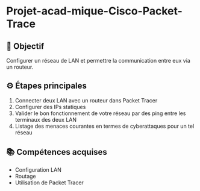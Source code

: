 # Projet-acad-mique-Cisco-Packet-Trace

## 🎯 Objectif
Configurer un réseau de LAN et permettre la communication entre eux via un routeur.

## ⚙️ Étapes principales
1. Connecter deux LAN avec un routeur dans Packet Tracer
2. Configurer des IPs statiques
3. Valider le bon fonctionnement de votre réseau par des ping entre les terminaux des deux LAN
4. Listage des menaces courantes en termes de cyberattaques pour un tel réseau

## 📚 Compétences acquises
- Configuration LAN
- Routage
- Utilisation de Packet Tracer
